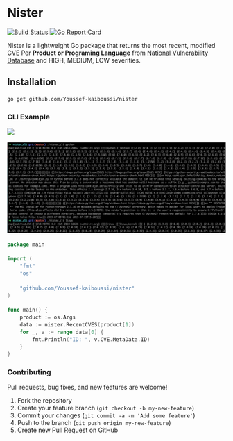 [Build Status]: https://travis-ci.org/Youssef-kaiboussi/nister
[Build Status Badge]:https://travis-ci.com/Youssef-kaiboussi/nister.svg?branch=master

# Nister

[![Build Status][Build Status Badge]][Build Status] [![Go Report Card](https://goreportcard.com/badge/github.com/Youssef-kaiboussi/nister)](https://goreportcard.com/report/github.com/Youssef-kaiboussi/nister)

Nister is a lightweight Go package that returns the most recent, modified [CVE](https://cve.mitre.org/) Per **Product or Programing Language** from [National Vulnerability Database](https://nvd.nist.gov/vuln/data-feeds) and HIGH, MEDIUM, LOW severities.

## Installation

```md
go get github.com/Youssef-kaiboussi/nister
```

### CLI Example

![](https://media.giphy.com/media/hvGbporNaP1xozXbxn/giphy.gif)

![nister_cli](https://github.com/Youssef-kaiboussi/nister/blob/master/images/nister_cli_example.png)

```go
package main

import (
    "fmt"
    "os"

    "github.com/Youssef-kaiboussi/nister"
)

func main() {
    product := os.Args
    data := nister.RecentCVES(product[1])
    for _, v := range data[0] {
        fmt.Println("ID: ", v.CVE.MetaData.ID)
    }
}

```

### Contributing

Pull requests, bug fixes, and new features are welcome!

1. Fork the repository
2. Create your feature branch (`git checkout -b my-new-feature`)
3. Commit your changes (`git commit -a -m 'Add some feature'`)
4. Push to the branch (`git push origin my-new-feature`)
5. Create new Pull Request on GitHub
